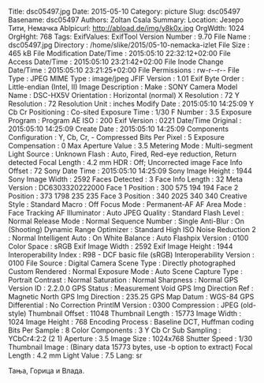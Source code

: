 Title: dsc05497.jpg
Date: 2015-05-10
Category: picture
Slug: dsc05497
Basename: dsc05497
Authors: Zoltan Csala
Summary:
Location: Језеро Тити, Немачка
Ablpicurl: http://abload.de/img/y8k0x.jpg
OrgWdth: 1024
OrgHght: 768
Tags:
ExifValues: ExifTool Version Number : 9.70
            File Name : dsc05497.jpg
            Directory : /home/slike/2015/05-10-nemacka-izlet
            File Size : 465 kB
            File Modification Date/Time : 2015:05:10 22:32:12+02:00
            File Access Date/Time : 2015:05:10 23:21:42+02:00
            File Inode Change Date/Time : 2015:05:10 23:21:25+02:00
            File Permissions : rw-r--r--
            File Type : JPEG
            MIME Type : image/jpeg
            JFIF Version : 1.01
            Exif Byte Order : Little-endian (Intel, II)
            Image Description :
            Make : SONY
            Camera Model Name : DSC-HX5V
            Orientation : Horizontal (normal)
            X Resolution : 72
            Y Resolution : 72
            Resolution Unit : inches
            Modify Date : 2015:05:10 14:25:09
            Y Cb Cr Positioning : Co-sited
            Exposure Time : 1/30
            F Number : 3.5
            Exposure Program : Program AE
            ISO : 200
            Exif Version : 0221
            Date/Time Original : 2015:05:10 14:25:09
            Create Date : 2015:05:10 14:25:09
            Components Configuration : Y, Cb, Cr, -
            Compressed Bits Per Pixel : 5
            Exposure Compensation : 0
            Max Aperture Value : 3.5
            Metering Mode : Multi-segment
            Light Source : Unknown
            Flash : Auto, Fired, Red-eye reduction, Return detected
            Focal Length : 4.2 mm
            HDR : Off; Uncorrected image
            Face Info Offset : 72
            Sony Date Time : 2015:05:10 14:25:09
            Sony Image Height : 1944
            Sony Image Width : 2592
            Faces Detected : 3
            Face Info Length : 32
            Meta Version : DC6303320222000
            Face 1 Position : 300 575 194 194
            Face 2 Position : 373 1798 235 235
            Face 3 Position : 340 2025 340 340
            Creative Style : Standard
            Macro : Off
            Focus Mode : Permanent-AF
            AF Area Mode : Face Tracking
            AF Illuminator : Auto
            JPEG Quality : Standard
            Flash Level : Normal
            Release Mode : Normal
            Sequence Number : Single
            Anti-Blur : On (Shooting)
            Dynamic Range Optimizer : Standard
            High ISO Noise Reduction 2 : Normal
            Intelligent Auto : On
            White Balance : Auto
            Flashpix Version : 0100
            Color Space : sRGB
            Exif Image Width : 2592
            Exif Image Height : 1944
            Interoperability Index : R98 - DCF basic file (sRGB)
            Interoperability Version : 0100
            File Source : Digital Camera
            Scene Type : Directly photographed
            Custom Rendered : Normal
            Exposure Mode : Auto
            Scene Capture Type : Portrait
            Contrast : Normal
            Saturation : Normal
            Sharpness : Normal
            GPS Version ID : 2.2.0.0
            GPS Status : Measurement Void
            GPS Img Direction Ref : Magnetic North
            GPS Img Direction : 235.25
            GPS Map Datum : WGS-84
            GPS Differential : No Correction
            PrintIM Version : 0300
            Compression : JPEG (old-style)
            Thumbnail Offset : 11048
            Thumbnail Length : 15773
            Image Width : 1024
            Image Height : 768
            Encoding Process : Baseline DCT, Huffman coding
            Bits Per Sample : 8
            Color Components : 3
            Y Cb Cr Sub Sampling : YCbCr4:2:2 (2 1)
            Aperture : 3.5
            Image Size : 1024x768
            Shutter Speed : 1/30
            Thumbnail Image : (Binary data 15773 bytes, use -b option to extract)
            Focal Length : 4.2 mm
            Light Value : 7.5
Lang: sr

Тања, Горица и Влада.
